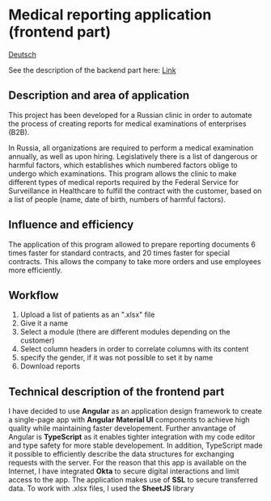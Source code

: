 # Medical reporting application (frontend part)
[Deutsch](./README_DE.md)

See the description of the backend part here: [Link](https://github.com/Donatell/report-backend)

## Description and area of application
This project has been developed for a Russian clinic in order to automate the process of creating reports for medical examinations of enterprises (B2B).

In Russia, all organizations are required to perform a medical examination annually, as well as upon hiring. Legislatively there is a list of dangerous or harmful factors, which establishes which numbered factors oblige to undergo which examinations. This program allows the clinic to make different types of medical reports required by the Federal Service for Surveillance in Healthcare to fulfill the contract with the customer, based on a list of people (name, date of birth, numbers of harmful factors).

## Influence and efficiency
The application of this program allowed to prepare reporting documents 6 times faster for standard contracts, and 20 times faster for special contracts. This allows the company to take more orders and use employees more efficiently.

## Workflow
1. Upload a list of patients as an ".xlsx" file 
2. Give it a name
3. Select a module (there are different modules depending on the customer)
4. Select column headers in order to correlate columns with its content
5. specify the gender, if it was not possible to set it by name
6. Download reports

## Technical description of the frontend part
I have decided to use **Angular** as an application design framework to create a single-page app with **Angular Material UI** components to achieve high quality while maintaining faster developement. Further anvantage of Angular is **TypeScript** as it enables tighter integration with my code editor and type safety for more stable developement. In addition, TypeScript made it possible to efficiently describe the data structures for exchanging requests with the server. For the reason that this app is available on the Internet, I have integrated **Okta** to secure digital interactions and limit access to the app. The application makes use of **SSL** to secure transferred data. To work with .xlsx files, I used the **SheetJS** library
